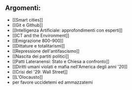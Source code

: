 ## Argomenti:
- [[Smart cities]]
- [[Git e Github]]
- [[Intelligenza Artificiale: approfondimenti con esperti]]
- [[ICT and the Environment]]
- [[Emigrazione 800-900]]
- [[Dittature e totalitarismi]]
- [[Repressione dell'antifascismo]]
- [[Nascita dei partiti politici]]
- [[Patti Lateranensi: Stato e Chiesa a confronto]]
- [[Diritti umani violati e mafia nell'America degli anni '20]]
- [[Crisi del '29: Wall Street]]
- [[L'Olocausto]]
- per favore uccidetemi ed ammazzatemi